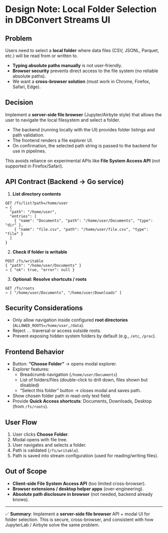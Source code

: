 # Design Note: Local Folder Selection in DBConvert Streams UI

## Problem
Users need to select a **local folder** where data files (CSV, JSONL, Parquet, etc.) will be read from or written to.  
- **Typing absolute paths manually** is not user-friendly.  
- **Browser security** prevents direct access to the file system (no reliable absolute paths).  
- We want a **cross-browser solution** (must work in Chrome, Firefox, Safari, Edge).  

## Decision
Implement a **server-side file browser** (Jupyter/Airbyte style) that allows the user to navigate the local filesystem and select a folder.  
- The backend (running locally with the UI) provides folder listings and path validation.  
- The frontend renders a file explorer UI.  
- On confirmation, the selected path string is passed to the backend for use in pipelines.  

This avoids reliance on experimental APIs like **File System Access API** (not supported in Firefox/Safari).

## API Contract (Backend → Go service)

1. **List directory contents**
```
GET /fs/list?path=/home/user
→ {
  "path": "/home/user",
  "entries": [
    { "name": "Documents", "path": "/home/user/Documents", "type": "dir" },
    { "name": "file.csv", "path": "/home/user/file.csv", "type": "file" }
  ]
}
```

2. **Check if folder is writable**
```
POST /fs/writable
{ "path": "/home/user/Documents" }
→ { "ok": true, "error": null }
```

3. **Optional: Resolve shortcuts / roots**
```
GET /fs/roots
→ [ "/home/user/Documents", "/home/user/Downloads" ]
```

## Security Considerations
- Only allow navigation inside configured **root directories** (`ALLOWED_ROOTS=/home/user,/data`).  
- Reject `..` traversal or access outside roots.  
- Prevent exposing hidden system folders by default (e.g., `/etc`, `/proc`).  

## Frontend Behavior
- Button: **“Choose Folder”** → opens modal explorer.  
- Explorer features:  
  - Breadcrumb navigation (`/home/user/Documents`)  
  - List of folders/files (double-click to drill down, files shown but disabled)  
  - “Select this folder” button → closes modal and saves path.  
- Show chosen folder path in read-only text field.  
- Provide **Quick Access shortcuts**: Documents, Downloads, Desktop (from `/fs/roots`).  

## User Flow
1. User clicks **Choose Folder**.  
2. Modal opens with file tree.  
3. User navigates and selects a folder.  
4. Path is validated (`/fs/writable`).  
5. Path is saved into stream configuration (used for reading/writing files).  

## Out of Scope
- **Client-side File System Access API** (too limited cross-browser).  
- **Browser extensions / desktop helper apps** (over-engineering).  
- **Absolute path disclosure in browser** (not needed, backend already knows).  

---

✅ **Summary**: Implement a **server-side file browser** API + modal UI for folder selection. This is secure, cross-browser, and consistent with how JupyterLab / Airbyte solve the same problem.  
